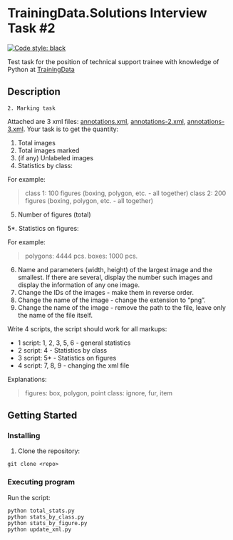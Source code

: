 # TrainingData.Solutions Interview Task #2
[![Code style: black](https://img.shields.io/badge/code%20style-black-000000.svg)](https://github.com/psf/black)

Test task for the position of technical support trainee with knowledge of Python at [TrainingData](https://trainingdata.notion.site/TrainingData-Solutions-716057e76ab64e0988c39f381a8987ec)


## Description
`2. Marking task`

Attached are 3 xml files: [annotations.xml](https://file.notion.so/f/f/ed3ae53a-9b03-4086-aefc-af27269b6a08/2f4c7804-28c5-4530-8792-1f677d0e381f/annotations.xml?id=3dd5aa28-b525-42e9-896e-8f98bc222050&table=block&spaceId=ed3ae53a-9b03-4086-aefc-af27269b6a08&expirationTimestamp=1702159200000&signature=0byQRh8SMYeXbDlIXKca6KucAVLm1J41EVGzdTSL9pE&downloadName=annotations.xml), [annotations-2.xml](https://file.notion.so/f/f/ed3ae53a-9b03-4086-aefc-af27269b6a08/8d34b0d8-d89f-4faf-b5eb-a6255b4e629e/annotations-2.xml?id=d3aab611-084a-423e-988d-148460bed756&table=block&spaceId=ed3ae53a-9b03-4086-aefc-af27269b6a08&expirationTimestamp=1702159200000&signature=R8ahDOlt8um6UKJ2PWfiWTv-7F8a890VC_xHRisjy_8&downloadName=annotations-2.xml), [annotations-3.xml](https://file.notion.so/f/f/ed3ae53a-9b03-4086-aefc-af27269b6a08/3606e8ad-8da1-48e9-9d25-47463c4ce38f/annotations-3.xml?id=37583342-0187-4246-bdbf-164262129678&table=block&spaceId=ed3ae53a-9b03-4086-aefc-af27269b6a08&expirationTimestamp=1702159200000&signature=qd4ZDYs7lMlUehlKzzAfdl5QSpJ57JlfX_w8qfcX1m0&downloadName=annotations-3.xml).
Your task is to get the quantity:

1. Total images
2. Total images marked
3. (if any) Unlabeled images
4. Statistics by class:

For example:
> class 1: 100 figures (boxing, polygon, etc. - all together)
> class 2: 200 figures (boxing, polygon, etc. - all together)

5. Number of figures (total)

5*. Statistics on figures:

For example:
> polygons: 4444 pcs.
> boxes: 1000 pcs.

6. Name and parameters (width, height) of the largest image and the smallest. If there are several, display the number such images and display the information of any one image.
7. Change the IDs of the images - make them in reverse order.
8. Change the name of the image - change the extension to “png”.
9. Change the name of the image - remove the path to the file, leave only the name of the file itself.

Write 4 scripts, the script should work for all markups:
- 1 script: 1, 2, 3, 5, 6 - general statistics
- 2 script: 4 - Statistics by class
- 3 script: 5* - Statistics on figures
- 4 script: 7, 8, 9 - changing the xml file

Explanations:
> figures: box, polygon, point
> class: ignore, fur, item

## Getting Started

### Installing
1. Clone the repository:
```
git clone <repo>
```

### Executing program
Run the script:
```
python total_stats.py
python stats_by_class.py
python stats_by_figure.py
python update_xml.py
```